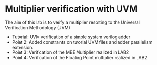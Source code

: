 # Multiplier verification with UVM
 The aim of this lab is to verify a multiplier resorting to the Universal Verification Methodology (UVM)

- Tutorial: UVM verification of a simple system verilog adder
- Point 2: Added constraints on tutorial UVM files and adder parallelism extension. 
- Point 3: Verification of the MBE Multiplier realized in LAB2 
- Point 4: Verification of the Floating Point multiplier realized in LAB2 